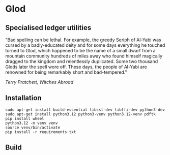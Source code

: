 # Glod

## Specialised ledger utilities

"Bad spelling can be lethal. For example, the greedy Seriph of Al-Yabi was 
cursed by a badly-educated deity and for some days everything he touched 
turned to Glod, which happened to be the name of a small dwarf from a 
mountain community hundreds of miles away who found himself magically 
dragged to the kingdom and relentlessly duplicated. Some two thousand 
Glods later the spell wore off. These days, the people of Al-Yabi are 
renowned for being remarkably short and bad-tempered."

_Terry Pratchett, Witches Abroad_

## Installation

```
sudo apt-get install build-essential libssl-dev libffi-dev python3-dev
sudo apt-get install python3.12 python3-venv python3.12-venv pdftk
pip install wheel
python3.12 -m venv venv
source venv/bin/activate
pip install -r requirements.txt 
```


## Build
